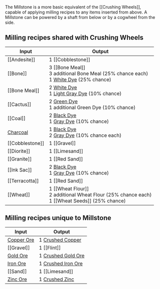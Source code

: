 The Millstone is a more basic equivalent of the [[Crushing Wheels]], capable of applying milling recipes to any items inserted from above. A Millstone can be powered by a shaft from below or by a cogwheel from the side.

## Milling recipes shared with Crushing Wheels
| Input  | Output |
| ------------- | ------------- |
| [[Andesite]] | 1 [[Cobblestone]] |
| [[Bone]] | 3 [[Bone Meal]] <br> 3 additional Bone Meal (25% chance each) <br> 1 [White Dye](Dye) (25% chance) |
| [[Bone Meal]] | 2 [White Dye](Dye) <br> 1 [Light Gray Dye](Dye) (10% chance) |
| [[Cactus]] | 2 [Green Dye](Dye) <br> 1 additional Green Dye (10% chance) |
| [[Coal]] | 2 [Black Dye](Dye) <br> 1 [Gray Dye](Dye) (10% chance) |
| [Charcoal](Coal) | 1 [Black Dye](Dye) <br> 2 [Gray Dye](Dye) (10% chance each) |
| [[Cobblestone]] | 1 [[Gravel]] |
| [[Diorite]] | 1 [[Limesand]] |
| [[Granite]] | 1 [[Red Sand]] |
| [[Ink Sac]] | 2 [Black Dye](Dye) <br> 1 [Gray Dye](Dye) (10% chance) |
| [[Terracotta]] | 1 [[Red Sand]] |
| [[Wheat]] | 1 [[Wheat Flour]] <br> 2 additional Wheat Flour (25% chance each) <br> 1 [[Wheat Seeds]] (25% chance) |

## Milling recipes unique to Millstone
| Input  | Output |
| ------------- | ------------- |
| [Copper Ore](Copper) | 1 [Crushed Copper](Copper) |
| [[Gravel]] | 1 [[Flint]] |
| [Gold Ore](Gold) | 1 [Crushed Gold Ore](Gold) |
| [Iron Ore](Iron) | 1 [Crushed Iron Ore](Iron) |
| [[Sand]] | 1 [[Limesand]] |
| [Zinc Ore](Zinc) | 1 [Crushed Zinc](Zinc) |
